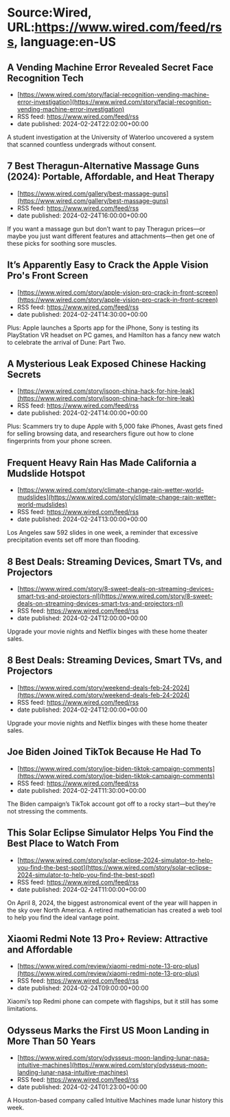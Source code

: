 # Source:Wired, URL:https://www.wired.com/feed/rss, language:en-US

## A Vending Machine Error Revealed Secret Face Recognition Tech
 - [https://www.wired.com/story/facial-recognition-vending-machine-error-investigation](https://www.wired.com/story/facial-recognition-vending-machine-error-investigation)
 - RSS feed: https://www.wired.com/feed/rss
 - date published: 2024-02-24T22:02:00+00:00

A student investigation at the University of Waterloo uncovered a system that scanned countless undergrads without consent.

## 7 Best Theragun-Alternative Massage Guns (2024): Portable, Affordable, and Heat Therapy
 - [https://www.wired.com/gallery/best-massage-guns](https://www.wired.com/gallery/best-massage-guns)
 - RSS feed: https://www.wired.com/feed/rss
 - date published: 2024-02-24T16:00:00+00:00

If you want a massage gun but don’t want to pay Theragun prices—or maybe you just want different features and attachments—then get one of these picks for soothing sore muscles.

## It’s Apparently Easy to Crack the Apple Vision Pro's Front Screen
 - [https://www.wired.com/story/apple-vision-pro-crack-in-front-screen](https://www.wired.com/story/apple-vision-pro-crack-in-front-screen)
 - RSS feed: https://www.wired.com/feed/rss
 - date published: 2024-02-24T14:30:00+00:00

Plus: Apple launches a Sports app for the iPhone, Sony is testing its PlayStation VR headset on PC games, and Hamilton has a fancy new watch to celebrate the arrival of Dune: Part Two.

## A Mysterious Leak Exposed Chinese Hacking Secrets
 - [https://www.wired.com/story/isoon-china-hack-for-hire-leak](https://www.wired.com/story/isoon-china-hack-for-hire-leak)
 - RSS feed: https://www.wired.com/feed/rss
 - date published: 2024-02-24T14:00:00+00:00

Plus: Scammers try to dupe Apple with 5,000 fake iPhones, Avast gets fined for selling browsing data, and researchers figure out how to clone fingerprints from your phone screen.

## Frequent Heavy Rain Has Made California a Mudslide Hotspot
 - [https://www.wired.com/story/climate-change-rain-wetter-world-mudslides](https://www.wired.com/story/climate-change-rain-wetter-world-mudslides)
 - RSS feed: https://www.wired.com/feed/rss
 - date published: 2024-02-24T13:00:00+00:00

Los Angeles saw 592 slides in one week, a reminder that excessive precipitation events set off more than flooding.

## 8 Best Deals: Streaming Devices, Smart TVs, and Projectors
 - [https://www.wired.com/story/8-sweet-deals-on-streaming-devices-smart-tvs-and-projectors-nl](https://www.wired.com/story/8-sweet-deals-on-streaming-devices-smart-tvs-and-projectors-nl)
 - RSS feed: https://www.wired.com/feed/rss
 - date published: 2024-02-24T12:00:00+00:00

Upgrade your movie nights and Netflix binges with these home theater sales.

## 8 Best Deals: Streaming Devices, Smart TVs, and Projectors
 - [https://www.wired.com/story/weekend-deals-feb-24-2024](https://www.wired.com/story/weekend-deals-feb-24-2024)
 - RSS feed: https://www.wired.com/feed/rss
 - date published: 2024-02-24T12:00:00+00:00

Upgrade your movie nights and Netflix binges with these home theater sales.

## Joe Biden Joined TikTok Because He Had To
 - [https://www.wired.com/story/joe-biden-tiktok-campaign-comments](https://www.wired.com/story/joe-biden-tiktok-campaign-comments)
 - RSS feed: https://www.wired.com/feed/rss
 - date published: 2024-02-24T11:30:00+00:00

The Biden campaign’s TikTok account got off to a rocky start—but they’re not stressing the comments.

## This Solar Eclipse Simulator Helps You Find the Best Place to Watch From
 - [https://www.wired.com/story/solar-eclipse-2024-simulator-to-help-you-find-the-best-spot](https://www.wired.com/story/solar-eclipse-2024-simulator-to-help-you-find-the-best-spot)
 - RSS feed: https://www.wired.com/feed/rss
 - date published: 2024-02-24T11:00:00+00:00

On April 8, 2024, the biggest astronomical event of the year will happen in the sky over North America. A retired mathematician has created a web tool to help you find the ideal vantage point.

## Xiaomi Redmi Note 13 Pro+ Review: Attractive and Affordable
 - [https://www.wired.com/review/xiaomi-redmi-note-13-pro-plus](https://www.wired.com/review/xiaomi-redmi-note-13-pro-plus)
 - RSS feed: https://www.wired.com/feed/rss
 - date published: 2024-02-24T09:00:00+00:00

Xiaomi’s top Redmi phone can compete with flagships, but it still has some limitations.

## Odysseus Marks the First US Moon Landing in More Than 50 Years
 - [https://www.wired.com/story/odysseus-moon-landing-lunar-nasa-intuitive-machines](https://www.wired.com/story/odysseus-moon-landing-lunar-nasa-intuitive-machines)
 - RSS feed: https://www.wired.com/feed/rss
 - date published: 2024-02-24T01:23:00+00:00

A Houston-based company called Intuitive Machines made lunar history this week.

